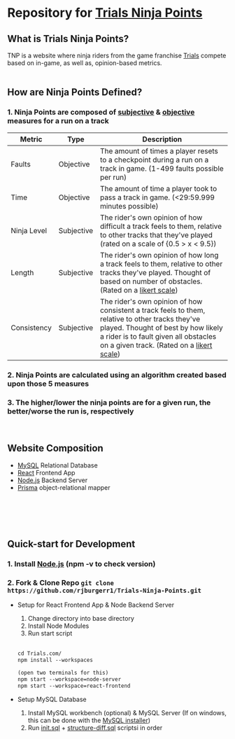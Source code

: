 # Repository for [Trials Ninja Points](https://trialsnp.netlify.app/ "Compete with other Riders now!")

## What is Trials Ninja Points?
TNP is a website where ninja riders from the game franchise [Trials](https://en.wikipedia.org/wiki/Trials_(series)) compete based on in-game, as well as, opinion-based metrics.
<br><br>
## How are Ninja Points Defined?


### 1. Ninja Points are composed of [subjective](https://www.vocabulary.com/dictionary/subjectivity) & [objective](https://www.vocabulary.com/dictionary/objectivity) measures for a run on a track



| Metric | Type | Description |
| --- | --- | --- |
| Faults  | Objective | The amount of times a player resets to a checkpoint during a run on a track in game. (1-499 faults possible per run) |
| Time | Objective | The amount of time a player took to pass a track in game. (<29:59.999 minutes possible) |
| Ninja Level | Subjective |  The rider's own opinion of how difficult a track feels to them, relative to other tracks that they've played (rated on a scale of {0.5 > x < 9.5}) | 
| Length | Subjective |  The rider's own opinion of how long a track feels to them, relative to other tracks they've played. Thought of based on number of obstacles. (Rated on a [likert scale](https://en.wikipedia.org/wiki/Likert_scale)) | 
| Consistency | Subjective | The rider's own opinion of how consistent a track feels to them, relative to other tracks they've played. Thought of best by how likely a rider is to fault given all obstacles on a given track.  (Rated on a [likert scale](https://en.wikipedia.org/wiki/Likert_scale)) |



### 2. Ninja Points are calculated using an algorithm created based upon those 5 measures
### 3. The higher/lower the ninja points are for a given run, the better/worse the run is, respectively 
     
<br>

## Website Composition
- [MySQL](https://www.mysql.com/) Relational Database
- [React](https://reactjs.org/) Frontend App
- [Node.js](https://nodejs.org/en/) Backend Server
- [Prisma](https://www.prisma.io/) object-relational mapper

<br>

<br><br>

## Quick-start for Development
### 1. Install [Node.js](https://nodejs.org/en/download/) (npm -v to check version)
### 2. Fork & Clone Repo `git clone https://github.com/rjburgerr1/Trials-Ninja-Points.git`

 
  - Setup for React Frontend App & Node Backend Server
      1. Change directory into base directory
      1. Install Node Modules
      1. Run start script
      
      <br>
      
      ```html
      cd Trials.com/
      npm install --workspaces

      (open two terminals for this)
      npm start --workspace=node-server
      npm start --workspace=react-frontend
      ```
    
  - Setup MySQL Database
    1. Install MySQL workbench (optional) & MySQL Server (If on windows, this can be done with the [MySQL installer](https://dev.mysql.com/downloads/installer/))
    2. Run [init.sql](https://github.com/rjburgerr1/Trials-Ninja-Points/blob/master/Trials.com/database/init.sql) + [structure-diff.sql](https://github.com/rjburgerr1/Trials-Ninja-Points/blob/master/Trials.com/database/structure-diff.sql) scriptsi in order
